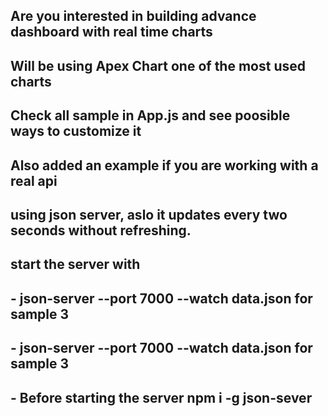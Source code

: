 ##  Are you interested in building advance dashboard with real time charts
##  Will be using Apex Chart one of the most used charts
##  Check all sample in App.js and see poosible ways to customize it
##  Also added an example if you are working with a real api
##  using json server, aslo it updates every two seconds without refreshing.
##  start the server with 
## -  json-server --port 7000 --watch data.json   for sample 3
## -  json-server --port 7000 --watch data.json   for sample 3
## - Before starting the server npm i -g json-sever
